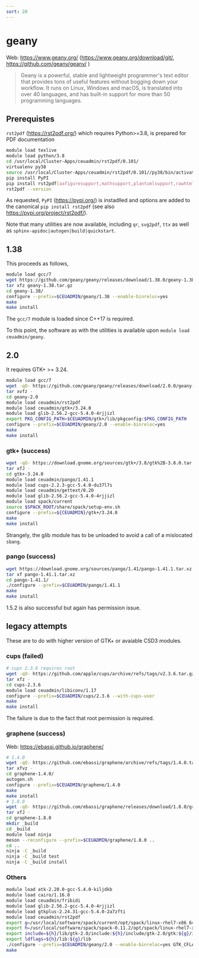 ```yaml
---
sort: 20
---
```


# geany

Web: <https://www.geany.org/> (<https://www.geany.org/download/git/>, <https://github.com/geany/geany/> )

> Geany is a powerful, stable and lightweight programmer's text editor that provides tons of useful features without bogging down your workflow. It runs on Linux, Windows and macOS, is translated into over 40 languages, and has built-in support for more than 50 programming languages.

## Prerequistes

`rst2pdf` (<https://rst2pdf.org/>) which requires Python>=3.8, is prepared for PDF documentation

```bash
module load texlive
module load python/3.8
cd /usr/local/Cluster-Apps/ceuadmin/rst2pdf/0.101/
virtualenv py38
source /usr/local/Cluster-Apps/ceuadmin/rst2pdf/0.101//py38/bin/activate
pip install PyPI
pip install rst2pdf[aafiguresupport,mathsupport,plantumlsupport,rawhtmlsupport,sphinx,svgsupport]
rst2pdf --version
```

As requested, `PyPI` (<https://pypi.org/>) is instadlled and options are added to the canonical `pip install rst2pdf` (see also <https://pypi.org/project/rst2pdf/>).

Note that many utilities are now available, including `qr`, `svg2pdf`, `ttx` as well as `sphinx-apidoc|autogen|build|quickstart`.

## 1.38

This proceeds as follows,

```bash
module load gcc/7
wget https://github.com/geany/geany/releases/download/1.38.0/geany-1.38.tar.gz
tar xfz geany-1.38.tar.gz
cd geany-1.38/
configure --prefix=$CEUADMIN/geany/1.38 --enable-binreloc=yes
make
make install
```

The `gcc/7` module is loaded since C++17 is required.

To this point, the software as with the utilities is available upon `module load ceuadmin/geany`.

## 2.0

It requires GTK+ >= 3.24.

```bash
module load gcc/7
wget -qO- https://github.com/geany/geany/releases/download/2.0.0/geany-2.0.tar.gz | \
tar xvfz -
cd geany-2.0
module load ceuadmin/rst2pdf
module load ceuadmin/gtk+/3.24.0
module load glib-2.56.2-gcc-5.4.0-4rjjizl
export PKG_CONFIG_PATH=$CEUADMIN/gtk+/lib/pkgconfig:$PKG_CONFIG_PATH
configure --prefix=$CEUADMIN/geany/2.0 --enable-binreloc=yes
make
make install
```

### gtk+ (success)

```bash
wget -qO- https://download.gnome.org/sources/gtk+/3.8/gtk%2B-3.8.0.tar.xz | \
tar xfJ -
cd gtk+-3.24.0
module load ceuadmin/pango/1.41.1
module load cups-2.2.3-gcc-5.4.0-du37l7s
module load ceuadmin/gettext/0.20
module load glib-2.56.2-gcc-5.4.0-4rjjizl
module load spack/current
source $SPACK_ROOT/share/spack/setup-env.sh
configure --prefix=${CEUADMIN}/gtk+/3.24.0
make
make install
```

Strangely, the glib module has to be unloaded to avoid a call of a mislocated `sbang`.

### pango (success)

```bash
wget https://download.gnome.org/sources/pango/1.41/pango-1.41.1.tar.xz
tar xf pango-1.41.1.tar.xz
cd pango-1.41.1/
./configure --prefix=$CEUADMIN/pango/1.41.1
make
make install
```

1.5.2 is also successful but again has permission issue.

## legacy attempts

These are to do with higher version of GTK+ or avaiable CSD3 modules.

### cups (failed)

```bash
# cups 2.3.6 requires root
wget -qO- https://github.com/apple/cups/archive/refs/tags/v2.3.6.tar.gz | \
tar xfz -
cd cups-2.3.6
module load ceuadmin/libiconv/1.17
configure --prefix=$CEUADMIN/cups/2.3.6 --with-cups-user
make
make install
```

The failure is due to the fact that root permission is required.

### graphene (success)

Web: <https://ebassi.github.io/graphene/>

```bash
# 1.4.0
wget -qO- https://github.com/ebassi/graphene/archive/refs/tags/1.4.0.tar.gz | \
tar xfvz -
cd graphene-1.4.0/
autogen.sh
configure --prefix=$CEUADMIN/graphene/1.4.0
make
make install
# 1.8.0
wget -qO- https://github.com/ebassi/graphene/releases/download/1.8.0/graphene-1.8.0.tar.xz | \
tar xfJ -
cd graphene-1.8.0
mkdir _build
cd _build
module load ninja
meson --reconfigure --prefix=$CEUADMIN/graphene/1.8.0 ..
cd ..
ninja -C _build
ninja -C _build test
ninja -C _build install
```

### Others

```bash
module load atk-2.20.0-gcc-5.4.0-kiljdkb
module load cairo/1.16.0
module load ceuadmin/fribidi
module load glib-2.56.2-gcc-5.4.0-4rjjizl
module load gtkplus-2.24.31-gcc-5.4.0-2a7zfti
module load ceuadmin/rst2pdf
export g=/usr/local/software/spack/current/opt/spack/linux-rhel7-x86_64/gcc-5.4.0/glib-2.56.2-4rjjizlvegjs2vwdag76hzgvlck3zlqb
export h=/usr/local/software/spack/spack-0.11.2/opt/spack/linux-rhel7-x86_64/gcc-5.4.0/gtkplus-2.24.31-2a7zfti5vy55wwliac2v5bnwybhsfs4a
export include=${h}/lib/gtk-2.0/include:${h}/include/gtk-2.0/gtk:${g}/include/glib-2.0:${g}/lib/glib-2.0/include
export ldflags=${h}/lib:${g}/lib
./configure --prefix=$CEUADMIN/geany/2.0 --enable-binreloc=yes GTK_CFLAGS=-I${include} LDFLAGS=-L${ldflags} GTK_LIBS=-lgtk-x11-2.0 GTK_LIBS=-lglib-2.0
make
```
